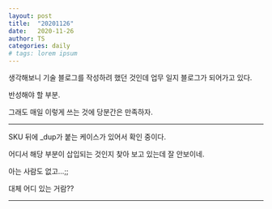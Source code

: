 ```yaml
---
layout: post
title:  "20201126"
date:   2020-11-26
author: TS
categories: daily
# tags: lorem ipsum
---
```


생각해보니 기술 블로그를 작성하려 했던 것인데 업무 일지 블로그가 되어가고 있다.

반성해야 할 부분.

그래도 매일 이렇게 쓰는 것에 당분간은 만족하자.

---

SKU 뒤에 _dup가 붙는 케이스가 있어서 확인 중이다.

어디서 해당 부분이 삽입되는 것인지 찾아 보고 있는데 잘 안보이네.

아는 사람도 없고...;;

대체 어디 있는 거람??

---
